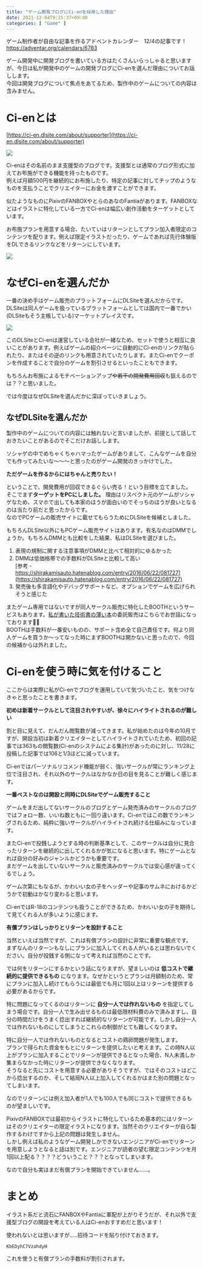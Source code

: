 ```yaml
---
title: "ゲーム開発ブログにCi-enを採用した理由"
date: 2021-12-04T9:15:37+09:00
categories: [ "Game" ]
---
```


ゲーム制作者が自由な記事を作るアドベントカレンダー　12/4の記事です！
https://adventar.org/calendars/6783

ゲーム開発中に開発ブログを書いている方はたくさんいらっしゃると思いますが、今日は私が開発中のゲームの開発ブログにCi-enを選んだ理由についてお話しします。  
今回は開発ブログについて焦点をあてるため、製作中のゲームについての内容は含みません。

# Ci-enとは
[https://ci-en.dlsite.com/about/supporter](https://ci-en.dlsite.com/about/supporter)

![](../../images/2021-12-04/ci-en_1.png)

Ci-enはその名前のまま支援型のブログです。支援型とは通常のブログ形式に加えてお布施ができる機能を持ったものです。  
例えば月額500円を継続的にお布施したり、特定の記事に対してチップのようなものを支払うことでクリエイターにお金を渡すことができます。

似たようなものにPixivのFANBOXやとらのあなのFantiaがあります。FANBOXなどはイラストに特化している一方でCi-enは幅広い創作活動をターゲットとしています。

お布施プランを用意する場合、たいていはリターンとしてプラン加入者限定のコンテンツを配ります。例えば限定イラストだったり、ゲームであれば先行体験版をDLできるリンクなどをリターンにしています。

![](../../images/2021-12-04/ci-en_2.png)

# なぜCi-enを選んだか
一番の決め手はゲーム販売のプラットフォームにDLSiteを選んだからです。  
DLSiteは同人ゲームを扱っているプラットフォームとしては国内で一番でかい(DLSiteもそう主帳している)マーケットプレイスです。

![](../../images/2021-12-04/dlsite_1.png)

このDLSiteとCi-enは運営している会社が一緒なため、セットで使うと相互に良いことがあります。例えばゲームの紹介ページに自動的にCi-enのリンクが貼られたり、またはその逆のリンクも用意されていたりします。またCi-enでクーポンを作成することで自分のゲームを割引させるといったこともできます。

もちろんお布施によるモチベーションアップ~~や若干の開発費用回収~~も狙えるのでは？？と思いました。

では今度はなぜDLSiteを選んだかに深ぼっていきましょう。

## なぜDLSiteを選んだか
製作中のゲームについての内容には触れないと言いましたが、前提として話しておきたいことがあるのでそこだけお話しします。

ソシャゲの中でめちゃくちゃハマったゲームがありまして、こんなゲームを自分でも作ってみたいな〜〜〜と思ったのがゲーム開発のきっかけでした。  

**ただゲームを作るからにはちゃんと売りたい！**

ということで、開発費用が回収できるぐらい売る！という目標を立てました。  
そこでまず**ターゲットをPCにしました。** 理由はリスペクト元のゲームがソシャゲなため、スマホで出しても本家のほうが面白いのでそっちのほうが良いとなるのは当たり前だと思ったからです。  
なのでPCゲームの販売サイトに載せてもらうためにDLSiteを候補としました。

もちろんDLSite以外にもPCゲーム販売サイトはあります。有名なのはDMMでしょうか。もちろんDMMとも比較をした結果、私はDLSiteを選びました。

1. 表現の規制に関する注意事項がDMMと比べて相対的にゆるかった
1. DMMは低価格帯での手数料がDLSiteと比較して高い  
   [参考 - https://shirakamisauto.hatenablog.com/entry/2016/06/22/081727](https://shirakamisauto.hatenablog.com/entry/2016/06/22/081727)
1. 発売後も多言語化やデバッグサポートなど、オプションでゲームを広げられそうと感じた

またゲーム専用ではないですが同人サークル販売に特化したBOOTHというサービスもあります。[私が書いた技術書の薄い本](https://kuluna.booth.pm)の委託販売はこちらでお世話になっております🙇‍♀️  
BOOTHは手数料が一番安いものの、サポート含め全て自己責任です。何より同人ゲームを買うか〜ってなった時にまずBOOTHは開かないと思ったので、今回の候補からは外れました。


# Ci-enを使う時に気を付けること
ここからは実際に私がCi-enでブログを運用していて気づいたこと、気をつけなきゃと思ったことを書きます。

**初めは新着サークルとして注目されやすいが、徐々にハイライトされるのが難しい**

割と目に見えて、だんだん閲覧数が減ってきます。私が始めたのは今年の10月ですが、開設当初は新着クリエイターとしてハイライトされていたため、初回の記事では363もの閲覧数(Ci-enのシステムによる集計)があったのに対し、11/28に投稿した記事では106と1/3ほどに減っています。

Ci-enではパーソナルリコメンド機能が弱く、強いサークルが常にランキング上位で注目され、それ以外のサークルはなかなか日の目を見ることが難しく感じます。

**一番ベストなのは開設と同時にDLSiteでゲーム販売すること**

ゲームをまだ出してないサークルのブログとゲーム発売済みのサークルのブログではフォロー数、いいね数ともに一回り違います。Ci-enではこの数でランキングされるため、純粋に強いサークルがハイライトされ続ける仕組みになっています。

またCi-enで投銭しようとする時の判断基準として、このサークルは自分に見合ったリターンを継続的に出してくれるかが気になると思います。特にゲームとなれば自分の好みのジャンルかどうかも重要です。  
まだゲームを出していないサークルと販売済みのサークルでは安心感が違ってくるでしょう。

ゲーム次第にもなるが、かわいい女の子をヘッダーや記事のサムネにおけるかどうかで初動はかなり変わると思います。

Ci-enではR-18のコンテンツも扱うことができるため、かわいい女の子を期待して見てくれる人が多いように感じます。

**有償プランはしっかりとリターンを設計すること**

当然といえば当然ですが、これは有償プランの設計に非常に重要な観点です。  
まずなんのリターンもなしにプランに加入してくれる人がいるとは思わないでください。自分が投銭する側になって考えれば当然のことです。

では何をリターンにするかという話になりますが、望ましいのは **低コストで継続的に提供できるもの** になります。なぜかというとプランは月額制のため、常にプランに加入し続けてもらうには最低でも月に1回以上はリターンを提供する必要があるからです。

特に問題になってくるのはリターンに **自分一人では作れないもの** を指定してしまう場合です。自分一人で生み出せるものは最低限材料費のみで済みますし、自分の時間だけをうまく捻出すれば継続的なリターンが可能です。しかし自分一人では作れないものにしてしまうとこれらの制御がとても難しくなります。

特に自分一人では作れないものとなるとコストの鶏卵問題が発生します。  
プランで得られた資金をもとにリターンを提供したいと考えます。この時N人以上がプランに加入することでリターンが提供できるとなった場合、N人未満しか集まらなかった時にリターンが提供できなくなります。  
そうなると先にコストを用意する必要がありそうですが、ではそのコストはどこから捻出するのか、そして結局N人以上加入してくれるかはまた別の問題となってしまいます。

なのでリターンには例え加入者が1人でも100人でも同じコストで提供できるものが望ましいです。

PixivのFANBOXでは最初からイラストに特化しているため基本的にはリターンはそのクリエイターの限定イラストになります。当然そのクリエイターが自ら製作するわけですから上記の問題は発生しません。  
しかし例えば私のようなゲーム開発しかできないエンジニアがCi-enでリターンを用意しようとなると話は別です。エンジニアが読者の望む限定コンテンツを月1回以上配る？？？？どういうこと？？？となってしまいます。

なので自分も実はまだ有償プランを開始できていません......。

# まとめ
イラスト系だと流石にFANBOXやFantiaに軍配が上がりそうだが、それ以外で支援型ブログの開設を考えている人はCi-enおすすめだと思います！

使われないとは思いますが.....招待コードを貼り付けておきます。

`KbEDyhC7VzahdyH`

これを使うと有償プランの手数料が割引されます。
